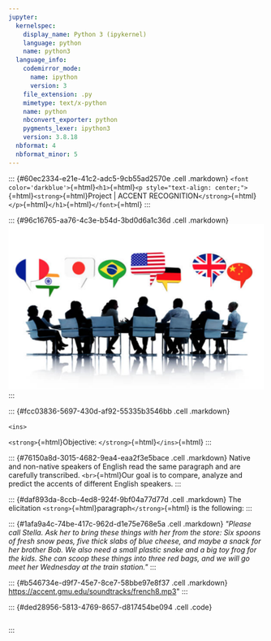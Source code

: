 ```yaml
---
jupyter:
  kernelspec:
    display_name: Python 3 (ipykernel)
    language: python
    name: python3
  language_info:
    codemirror_mode:
      name: ipython
      version: 3
    file_extension: .py
    mimetype: text/x-python
    name: python
    nbconvert_exporter: python
    pygments_lexer: ipython3
    version: 3.8.18
  nbformat: 4
  nbformat_minor: 5
---
```


::: {#60ec2334-e21e-41c2-adc5-9cb55ad2570e .cell .markdown}
`<font color='darkblue'>`{=html}`<h1>`{=html}`<p style="text-align: center;">`{=html}`<strong>`{=html}Project
\| ACCENT
RECOGNITION`</strong>`{=html}`</p>`{=html}`</h1>`{=html}`</font>`{=html}
:::

::: {#96c16765-aa76-4c3e-b54d-3bd0d6a1c36d .cell .markdown}
![image.png](flag.png)
:::

::: {#fcc03836-5697-430d-af92-55335b3546bb .cell .markdown}
```{=html}
<ins>
```
`<strong>`{=html}Objective: `</strong>`{=html}`</ins>`{=html}
:::

::: {#76150a8d-3015-4682-9ea4-eaa2f3e5bace .cell .markdown}
Native and non-native speakers of English read the same paragraph and
are carefully transcribed. `<br>`{=html}Our goal is to compare, analyze
and predict the accents of different English speakers.
:::

::: {#daf893da-8ccb-4ed8-924f-9bf04a77d77d .cell .markdown}
The elicitation `<strong>`{=html}paragraph`</strong>`{=html} is the
following:
:::

::: {#1afa9a4c-74be-417c-962d-d1e75e768e5a .cell .markdown}
*\"Please call Stella. Ask her to bring these things with her from the
store: Six spoons of fresh snow peas, five thick slabs of blue cheese,
and maybe a snack for her brother Bob. We also need a small plastic
snake and a big toy frog for the kids. She can scoop these things into
three red bags, and we will go meet her Wednesday at the train
station.\"*
:::

::: {#b546734e-d9f7-45e7-8ce7-58bbe97e8f37 .cell .markdown}
<https://accent.gmu.edu/soundtracks/french8.mp3>\"
:::

::: {#ded28956-5813-4769-8657-d817454be094 .cell .code}
``` python
```
:::
